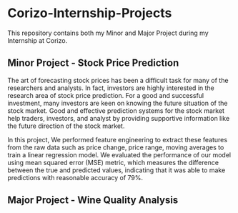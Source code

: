 # Corizo-Internship-Projects
This repository contains both my Minor and Major Project during my Internship at Corizo.


## Minor Project - Stock Price Prediction

The art of forecasting stock prices has been a difficult task for many of the researchers and analysts. In fact, investors are highly interested in the research area of stock price prediction. For a good and successful investment, many investors are keen on knowing the future situation of the stock market. Good and effective prediction systems for the stock market help traders, investors, and analyst by providing supportive information like the future direction of the stock market.

In this project, We performed feature engineering to extract these features from the raw data such as price change, price range, moving averages to train a linear regression model. We evaluated the performance of our model using mean squared error (MSE) metric, which measures the difference between the true and predicted values, indicating that it was able to make predictions with reasonable accuracy of 79%.



## Major Project - Wine Quality Analysis
